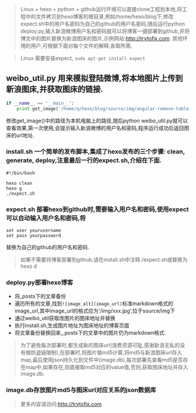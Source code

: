> Linux + hexo + python + github运行环境可以直接clone工程到本地,将工程中的文件拷贝到hexo博客的根目录,例如/home/hexo/blog下,修改expect.sh中的用户名密码为自己的github的用户名密码,随后运行python deploy.py,输入新浪微博用户名和密码就可以将博客一键部署到github,并将博文中的图片替换为新浪图床的图片,示例网站:http://trytofix.com. 其他环境的用户,可根据下面对每个文件的解释,各取所需.

> Linux 需要安装expect, `sudo apt-get install expect`

## weibo_util.py 用来模拟登陆微博,将本地图片上传到新浪图床,并获取图床的链接.
``` python
if __name__ == '__main__':
    print get_image('/home/q/hexo/blog/source/img/angular-remove-table-item.jpg')
```
修改get_image()中的路径为本机电脑上的路径,随后python weibo_util.py就可以查看效果,第一次使用,会提示输入新浪微博的用户名和密码,程序运行成功后返回图床的url地址.

### install.sh 一个简单的发布脚本,集成了hexo发布的三个步骤: clean, generate, deploy,注意最后一行的expect.sh,介绍在下面.
``` shell
#!/bin/bash

hexo clean
hexo g
./expect.sh
```

### expect.sh 部署hexo到github时,需要输入用户名和密码,使用expect可以自动输入用户名和密码,将
``` shell
set user yourusername
set pass yourpassword
```
替换为自己的github的用户名和密码.
> 如果不需要将博客部署到github,请在install.sh中注释./expect.sh或替换为hexo d

### deploy.py部署hexo博客
- 将_posts下的文章备份
- 遍历所有的文章,找到`![image_alt](image_url)`标准markdown格式的image_url,其中image_url的格式应为'/img/xxx.jpg',位于source/img下
- 通过weibo_util获取改图片的图床地址并替换
- 执行install.sh,生成图片地址为图床地址的博客页面
- 将文章备份替换回来,_posts下的文章中的图片仍为markdown格式.

> 为了避免每次部署时,都生成新的图床url(浪费资源可耻,感谢新浪无私的没有做防盗链限制),在部署时,将图片做md5计算,将md5与新浪图床url存入map,最后使用json持久化到文件中(image.db),每次部署先查看md5是否存在map中,如果存在,则直接取md5对应的value值,否则,获取图床地址并存入image.db.

### image.db存放图片md5与图床url对应关系的json数据库

> 更多内容请访问:http://trytofix.com

